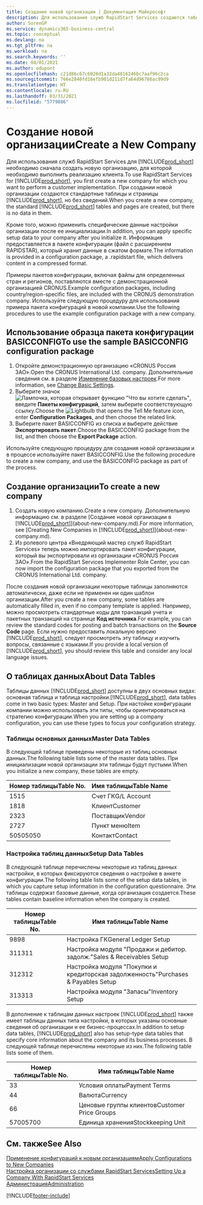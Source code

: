 ```yaml
---
title: Создание новой организации | Документация Майкрософт
description: Для использования служб RapidStart Services создаются таблицы и страницы, но они не содержат никаких данных.
author: SorenGP
ms.service: dynamics365-business-central
ms.topic: conceptual
ms.devlang: na
ms.tgt_pltfrm: na
ms.workload: na
ms.search.keywords: ''
ms.date: 04/01/2021
ms.author: edupont
ms.openlocfilehash: c21d86c67c6020d1a32da4816246bc7aaf96c2ca
ms.sourcegitcommit: 766e2840fd16efb901d211d7fa64d96766ac99d9
ms.translationtype: HT
ms.contentlocale: ru-RU
ms.lasthandoff: 03/31/2021
ms.locfileid: "5779886"
---
```

# <a name="create-a-new-company"></a><span data-ttu-id="52197-103">Создание новой организации</span><span class="sxs-lookup"><span data-stu-id="52197-103">Create a New Company</span></span>
<span data-ttu-id="52197-104">Для использования служб RapidStart Services для [!INCLUDE[prod_short](includes/prod_short.md)] необходимо сначала создать новую организацию, для которой необходимо выполнить реализацию клиента.</span><span class="sxs-lookup"><span data-stu-id="52197-104">To use RapidStart Services for [!INCLUDE[prod_short](includes/prod_short.md)], you first create a new company for which you want to perform a customer implementation.</span></span> <span data-ttu-id="52197-105">При создании новой организации создаются стандартные таблицы и страницы [!INCLUDE[prod_short](includes/prod_short.md)], но без сведений.</span><span class="sxs-lookup"><span data-stu-id="52197-105">When you create a new company, the standard [!INCLUDE[prod_short](includes/prod_short.md)] tables and pages are created, but there is no data in them.</span></span>

<span data-ttu-id="52197-106">Кроме того, можно применить специфические данные настройки организации после ее инициализации.</span><span class="sxs-lookup"><span data-stu-id="52197-106">In addition, you can apply specific setup data to your company after you initialize it.</span></span> <span data-ttu-id="52197-107">Информация предоставляется в пакете конфигурации (файл с расширением RAPIDSTAR), который хранит данные в сжатом формате.</span><span class="sxs-lookup"><span data-stu-id="52197-107">The information is provided in a configuration package, a .rapidstart file, which delivers content in a compressed format.</span></span>  

<span data-ttu-id="52197-108">Примеры пакетов конфигурации, включая файлы для определенных стран и регионов, поставляются вместе с демонстрационной организацией CRONUS.</span><span class="sxs-lookup"><span data-stu-id="52197-108">Example configuration packages, including country/region-specific files, are included with the CRONUS demonstration company.</span></span> <span data-ttu-id="52197-109">Используйте следующую процедуру для использования примера пакета конфигураций в новой компании.</span><span class="sxs-lookup"><span data-stu-id="52197-109">Use the following procedures to use the example configuration package with a new company.</span></span>  

## <a name="to-use-the-sample-basicconfig-configuration-package"></a><span data-ttu-id="52197-110">Использование образца пакета конфигурации BASICCONFIG</span><span class="sxs-lookup"><span data-stu-id="52197-110">To use the sample BASICCONFIG configuration package</span></span>  
1. <span data-ttu-id="52197-111">Откройте демонстрационную организацию «CRONUS Россия ЗАО».</span><span class="sxs-lookup"><span data-stu-id="52197-111">Open the CRONUS International Ltd. company.</span></span> <span data-ttu-id="52197-112">Дополнительные сведения см. в разделе [Изменение базовых настроек](ui-change-basic-settings.md).</span><span class="sxs-lookup"><span data-stu-id="52197-112">For more information, see [Change Basic Settings](ui-change-basic-settings.md).</span></span>
2. <span data-ttu-id="52197-113">Выберите значок ![Лампочка, которая открывает функцию "Что вы хотите сделать"](media/ui-search/search_small.png "Что вы хотите сделать"), введите **Пакеты конфигураций**, затем выберите соответствующую ссылку.</span><span class="sxs-lookup"><span data-stu-id="52197-113">Choose the ![Lightbulb that opens the Tell Me feature](media/ui-search/search_small.png "Tell me what you want to do") icon, enter **Configuration Packages**, and then choose the related link.</span></span>  
3. <span data-ttu-id="52197-114">Выберите пакет BASICCONFIG из списка и выберите действие **Экспортировать пакет**.</span><span class="sxs-lookup"><span data-stu-id="52197-114">Choose the BASICCONFIG package from the list, and then choose the **Export Package** action.</span></span>  

<span data-ttu-id="52197-115">Используйте следующую процедуру для создания новой организации и в процессе используйте пакет BASICCONFIG.</span><span class="sxs-lookup"><span data-stu-id="52197-115">Use the following procedure to create a new company, and use the BASICCONFIG package as part of the process.</span></span>  

## <a name="to-create-a-new-company"></a><span data-ttu-id="52197-116">Создание организации</span><span class="sxs-lookup"><span data-stu-id="52197-116">To create a new company</span></span>  
1. <span data-ttu-id="52197-117">Создать новую компанию.</span><span class="sxs-lookup"><span data-stu-id="52197-117">Create a new company.</span></span> <span data-ttu-id="52197-118">Дополнительную информацию см. в разделе [Создание новой организации в [!INCLUDE[prod_short](includes/prod_short.md)]](about-new-company.md).</span><span class="sxs-lookup"><span data-stu-id="52197-118">For more information, see [Creating New Companies in [!INCLUDE[prod_short](includes/prod_short.md)]](about-new-company.md).</span></span>
2. <span data-ttu-id="52197-119">Из ролевого центра «Внедряющий мастер служб RapidStart Services» теперь можно импортировать пакет конфигурации, который вы экспортировали из организации «CRONUS Россия ЗАО».</span><span class="sxs-lookup"><span data-stu-id="52197-119">From the RapidStart Services Implementer Role Center, you can now import the configuration package that you exported from the CRONUS International Ltd. company.</span></span>

<span data-ttu-id="52197-120">После создания новой организации некоторые таблицы заполняются автоматически, даже если не применен ни один шаблон организации.</span><span class="sxs-lookup"><span data-stu-id="52197-120">After you create a new company, some tables are automatically filled in, even if no company template is applied.</span></span> <span data-ttu-id="52197-121">Например, можно просмотреть стандартные коды для транзакций учета и пакетных транзакций на странице **Код источника**.</span><span class="sxs-lookup"><span data-stu-id="52197-121">For example, you can review the standard codes for posting and batch transactions on the **Source Code** page.</span></span> <span data-ttu-id="52197-122">Если нужно предоставить локальную версию [!INCLUDE[prod_short](includes/prod_short.md)], следует просмотреть эту таблицу и изучить вопросы, связанные с языками.</span><span class="sxs-lookup"><span data-stu-id="52197-122">If you provide a local version of [!INCLUDE[prod_short](includes/prod_short.md)], you should review this table and consider any local language issues.</span></span>

## <a name="about-data-tables"></a><span data-ttu-id="52197-123">О таблицах данных</span><span class="sxs-lookup"><span data-stu-id="52197-123">About Data Tables</span></span>
<span data-ttu-id="52197-124">Таблицы данных [!INCLUDE[prod_short](includes/prod_short.md)] доступны в двух основных видах: основная таблица и таблица настройки.</span><span class="sxs-lookup"><span data-stu-id="52197-124">[!INCLUDE[prod_short](includes/prod_short.md)], data tables come in two basic types: Master and Setup.</span></span> <span data-ttu-id="52197-125">При настойке конфигурации компании можно использовать эти типы, чтобы ориентироваться на стратегию конфигурации.</span><span class="sxs-lookup"><span data-stu-id="52197-125">When you are setting up a company configuration, you can use these types to focus your configuration strategy.</span></span>  

### <a name="master-data-tables"></a><span data-ttu-id="52197-126">Таблицы основных данных</span><span class="sxs-lookup"><span data-stu-id="52197-126">Master Data Tables</span></span>  
<span data-ttu-id="52197-127">В следующей таблице приведены некоторые из таблиц основных данных.</span><span class="sxs-lookup"><span data-stu-id="52197-127">The following table lists some of the master data tables.</span></span> <span data-ttu-id="52197-128">При инициализации новой организации эти таблицы будут пустыми.</span><span class="sxs-lookup"><span data-stu-id="52197-128">When you initialize a new company, these tables are empty.</span></span>  

|<span data-ttu-id="52197-129">Номер таблицы</span><span class="sxs-lookup"><span data-stu-id="52197-129">Table No.</span></span>|<span data-ttu-id="52197-130">Имя таблицы</span><span class="sxs-lookup"><span data-stu-id="52197-130">Table Name</span></span>|  
|-------------------|--------------------|  
|<span data-ttu-id="52197-131">15</span><span class="sxs-lookup"><span data-stu-id="52197-131">15</span></span>|<span data-ttu-id="52197-132">Счет ГК</span><span class="sxs-lookup"><span data-stu-id="52197-132">G/L Account</span></span>|  
|<span data-ttu-id="52197-133">18</span><span class="sxs-lookup"><span data-stu-id="52197-133">18</span></span>|<span data-ttu-id="52197-134">Клиент</span><span class="sxs-lookup"><span data-stu-id="52197-134">Customer</span></span>|  
|<span data-ttu-id="52197-135">23</span><span class="sxs-lookup"><span data-stu-id="52197-135">23</span></span>|<span data-ttu-id="52197-136">Поставщик</span><span class="sxs-lookup"><span data-stu-id="52197-136">Vendor</span></span>|  
|<span data-ttu-id="52197-137">27</span><span class="sxs-lookup"><span data-stu-id="52197-137">27</span></span>|<span data-ttu-id="52197-138">Пункт меню</span><span class="sxs-lookup"><span data-stu-id="52197-138">Item</span></span>|  
|<span data-ttu-id="52197-139">5050</span><span class="sxs-lookup"><span data-stu-id="52197-139">5050</span></span>|<span data-ttu-id="52197-140">Контакт</span><span class="sxs-lookup"><span data-stu-id="52197-140">Contact</span></span>|  

### <a name="setup-data-tables"></a><span data-ttu-id="52197-141">Настройка таблиц данных</span><span class="sxs-lookup"><span data-stu-id="52197-141">Setup Data Tables</span></span>  
<span data-ttu-id="52197-142">В следующей таблице перечислены некоторые из таблиц данных настройки, в которых фиксируются сведения о настройке в анкете конфигурации.</span><span class="sxs-lookup"><span data-stu-id="52197-142">The following table lists some of the setup data tables, in which you capture setup information in the configuration questionnaire.</span></span> <span data-ttu-id="52197-143">Эти таблицы содержат базовые данные, когда организация создается.</span><span class="sxs-lookup"><span data-stu-id="52197-143">These tables contain baseline information when the company is created.</span></span>  

|<span data-ttu-id="52197-144">Номер таблицы</span><span class="sxs-lookup"><span data-stu-id="52197-144">Table No.</span></span>|<span data-ttu-id="52197-145">Имя таблицы</span><span class="sxs-lookup"><span data-stu-id="52197-145">Table Name</span></span>|  
|-------------------|--------------------|  
|<span data-ttu-id="52197-146">98</span><span class="sxs-lookup"><span data-stu-id="52197-146">98</span></span>|<span data-ttu-id="52197-147">Настройка ГК</span><span class="sxs-lookup"><span data-stu-id="52197-147">General Ledger Setup</span></span>|  
|<span data-ttu-id="52197-148">311</span><span class="sxs-lookup"><span data-stu-id="52197-148">311</span></span>|<span data-ttu-id="52197-149">Настройка модуля "Продажи и дебитор. задолж."</span><span class="sxs-lookup"><span data-stu-id="52197-149">Sales & Receivables Setup</span></span>|  
|<span data-ttu-id="52197-150">312</span><span class="sxs-lookup"><span data-stu-id="52197-150">312</span></span>|<span data-ttu-id="52197-151">Настройка модуля "Покупки и кредиторская задолженность"</span><span class="sxs-lookup"><span data-stu-id="52197-151">Purchases & Payables Setup</span></span>|  
|<span data-ttu-id="52197-152">313</span><span class="sxs-lookup"><span data-stu-id="52197-152">313</span></span>|<span data-ttu-id="52197-153">Настройка модуля "Запасы"</span><span class="sxs-lookup"><span data-stu-id="52197-153">Inventory Setup</span></span>|  

<span data-ttu-id="52197-154">В дополнение к таблицам данных настроек [!INCLUDE[prod_short](includes/prod_short.md)] также имеет таблицы данных типа настройки, в которых указаны основные сведения об организации и ее бизнес-процессах.</span><span class="sxs-lookup"><span data-stu-id="52197-154">In addition to setup data tables, [!INCLUDE[prod_short](includes/prod_short.md)] also has setup-type data tables that specify core information about the company and its business processes.</span></span> <span data-ttu-id="52197-155">В следующей таблице перечислены некоторые из них.</span><span class="sxs-lookup"><span data-stu-id="52197-155">The following table lists some of them.</span></span>  

|<span data-ttu-id="52197-156">Номер таблицы</span><span class="sxs-lookup"><span data-stu-id="52197-156">Table No.</span></span>|<span data-ttu-id="52197-157">Имя таблицы</span><span class="sxs-lookup"><span data-stu-id="52197-157">Table Name</span></span>|  
|-------------------|--------------------|  
|<span data-ttu-id="52197-158">3</span><span class="sxs-lookup"><span data-stu-id="52197-158">3</span></span>|<span data-ttu-id="52197-159">Условия оплаты</span><span class="sxs-lookup"><span data-stu-id="52197-159">Payment Terms</span></span>|  
|<span data-ttu-id="52197-160">4</span><span class="sxs-lookup"><span data-stu-id="52197-160">4</span></span>|<span data-ttu-id="52197-161">Валюта</span><span class="sxs-lookup"><span data-stu-id="52197-161">Currency</span></span>|  
|<span data-ttu-id="52197-162">6</span><span class="sxs-lookup"><span data-stu-id="52197-162">6</span></span>|<span data-ttu-id="52197-163">Ценовые группы клиентов</span><span class="sxs-lookup"><span data-stu-id="52197-163">Customer Price Groups</span></span>|  
|<span data-ttu-id="52197-164">5700</span><span class="sxs-lookup"><span data-stu-id="52197-164">5700</span></span>|<span data-ttu-id="52197-165">Единица хранения</span><span class="sxs-lookup"><span data-stu-id="52197-165">Stockkeeping Unit</span></span>|

  

## <a name="see-also"></a><span data-ttu-id="52197-166">См. также</span><span class="sxs-lookup"><span data-stu-id="52197-166">See Also</span></span>  
[<span data-ttu-id="52197-167">Применение конфигураций к новым организациям</span><span class="sxs-lookup"><span data-stu-id="52197-167">Apply Configurations to New Companies</span></span>](admin-apply-configuration-to-new-companies.md)  
[<span data-ttu-id="52197-168">Настройка организации со службами RapidStart Services</span><span class="sxs-lookup"><span data-stu-id="52197-168">Setting Up a Company With RapidStart Services</span></span>](admin-set-up-a-company-with-rapidstart.md)  
[<span data-ttu-id="52197-169">Администрация</span><span class="sxs-lookup"><span data-stu-id="52197-169">Administration</span></span>](admin-setup-and-administration.md)


[!INCLUDE[footer-include](includes/footer-banner.md)]